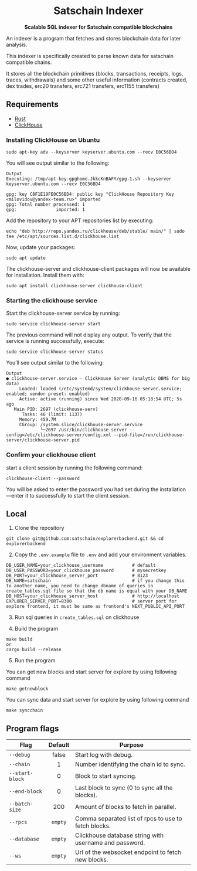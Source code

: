 <h1 align="center">
<strong>Satschain Indexer</strong>
</h1>
<p align="center">
<strong>Scalable SQL indexer for Satschain compatible blockchains</strong>
</p>

An indexer is a program that fetches and stores blockchain data for later analysis.

This indexer is specifically created to parse known data for satschain compatible chains.

It stores all the blockchain primitives (blocks, transactions, receipts, logs, traces, withdrawals) and some other useful information (contracts created, dex trades, erc20 transfers, erc721 transfers, erc1155 transfers)

## Requirements

- [Rust](https://www.rust-lang.org/tools/install)
- [ClickHouse](https://clickhouse.com/)

### Installing ClickHouse on Ubuntu
```
sudo apt-key adv --keyserver keyserver.ubuntu.com --recv E0C56BD4
```
You will see output similar to the following:

```
Output
Executing: /tmp/apt-key-gpghome.JkkcKnBAFY/gpg.1.sh --keyserver keyserver.ubuntu.com --recv E0C56BD4

gpg: key C8F1E19FE0C56BD4: public key "ClickHouse Repository Key <milovidov@yandex-team.ru>" imported
gpg: Total number processed: 1
gpg:               imported: 1
```

Add the repository to your APT repositories list by executing:
```
echo "deb http://repo.yandex.ru/clickhouse/deb/stable/ main/" | sudo tee /etc/apt/sources.list.d/clickhouse.list
```

Now, update your packages:
```
sudo apt update
```

The clickhouse-server and clickhouse-client packages will now be available for installation. Install them with:
```
sudo apt install clickhouse-server clickhouse-client
```

### Starting the clickhouse service
Start the clickhouse-server service by running:
```
sudo service clickhouse-server start
```

The previous command will not display any output. To verify that the service is running successfully, execute:
```
sudo service clickhouse-server status
```
You’ll see output similar to the following:

```
Output
● clickhouse-server.service - ClickHouse Server (analytic DBMS for big data)
     Loaded: loaded (/etc/systemd/system/clickhouse-server.service; enabled; vendor preset: enabled)
     Active: active (running) since Wed 2020-09-16 05:18:54 UTC; 5s ago
   Main PID: 2697 (clickhouse-serv)
      Tasks: 46 (limit: 1137)
     Memory: 459.7M
     CGroup: /system.slice/clickhouse-server.service
             └─2697 /usr/bin/clickhouse-server --config=/etc/clickhouse-server/config.xml --pid-file=/run/clickhouse-server/clickhouse-server.pid
```

### Confirm your clickhouse client
start a client session by running the following command:
```
clickhouse-client --password
```
You will be asked to enter the password you had set during the installation—enter it to successfully to start the client session.



## Local

1. Clone the repository

```
git clone git@github.com:satschain/explorerbackend.git && cd explorerbackend
```


2. Copy the `.env.example` file to `.env` and add your environment variables.

```
DB_USER_NAME=your_clickhouse_username           # default
DB_USER_PASSWORD=your_clickhouse_password       # mysecretkey
DB_PORT=your_clickhouse_server_port             # 8123
DB_NAME=satschain                               # if you change this to another name, you need to change dbname of queries in create_tables.sql file so that the db name is equal with your DB_NAME
DB_HOST=your_clickhouse_server_host             # http://localhost
EXPLORER_SERVER_PORT=8300                       # server port for explore frontend, it must be same as frontend's NEXT_PUBLIC_API_PORT
```


3. Run sql queries in `create_tables.sql` on clickhouse

4. Build the program

```
make build
or
cargo build --release
```

5. Run the program

You can get new blocks and start server for explore by using following command
```
make getnewblock
```

You can sync data and start server for explore by using following command
```
make syncchain
```



## Program flags

| Flag            | Default | Purpose                                                |
| --------------- | :-----: | ------------------------------------------------------ |
| `--debug`       |  false  | Start log with debug.                                  |
| `--chain`       |    1    | Number identifying the chain id to sync.               |
| `--start-block` |    0    | Block to start syncing.                                |
| `--end-block`   |    0    | Last block to sync (0 to sync all the blocks).         |
| `--batch-size`  |   200   | Amount of blocks to fetch in parallel.                 |
| `--rpcs`        | `empty` | Comma separated list of rpcs to use to fetch blocks.   |
| `--database`    | `empty` | Clickhouse database string with username and password. |
| `--ws`          | `empty` | Url of the websocket endpoint to fetch new blocks.     |
